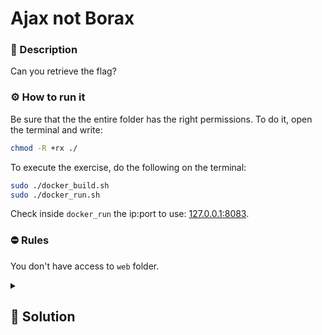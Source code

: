 # Ajax not Borax
### 📄 Description
Can you retrieve the flag?

### ⚙ How to run it
Be sure that the the entire folder has the right permissions.
To do it, open the terminal and write:
```bash
chmod -R +rx ./
```

To execute the exercise, do the following on the terminal:
```bash
sudo ./docker_build.sh
sudo ./docker_run.sh
```

Check inside `docker_run` the ip:port to use: [127.0.0.1:8083](127.0.0.1:8083).

### ⛔ Rules
You don't have access to `web` folder.

<details>
    <summary>
        <h2>🔑 Solution</h2>
    </summary>


We can analize the code. We see that if we put some breakpoints on the check of the username we can get something: 

- `c5644ca91d1307779ed493c4dedfdcb7`

We see that is coded from md5, so we can use an online tool for decode it.

If we do the same thing for the pass we'll have the flag:

<h3> 🚩 Flag </h3>

```plain
flag{sd90J0dnLKJ1ls9HJed}
```
</details>